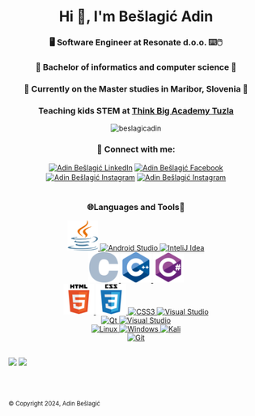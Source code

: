 <h1 align="center">Hi 👋, I'm Bešlagić Adin</h1>
<h3 align="center"> 🖥️ Software Engineer at Resonate d.o.o. ⌨️🖱️</h3>
<h3 align="center"> 📖 Bachelor of informatics and computer science 📖 </h3>
<h3 align="center"> 📖 Currently on the Master studies in Maribor, Slovenia 📖 </h3>

<h3 align="center">Teaching kids STEM at <a href="https://www.thinkbigacademy.net" target="blank">Think Big Academy Tuzla</a></h3>

<p align="center">
    <img src="https://komarev.com/ghpvc/?username=beslagicadin&label=Profile%20views&color=0e75b6&style=flat" alt="beslagicadin" />
</p>

<h3 align="center">🔗 Connect with me:</h3>
<p align="center">
    <a href="https://www.linkedin.com/in/beslagicadin/" target="blank"><img align="center" src="https://raw.githubusercontent.com/gilbarbara/logos/cf1dcda31feaae79d0b0efa5218aa0baa11b2f94/logos/linkedin-icon.svg" alt="Adin Bešlagić LinkedIn" height="60" width="60" /></a>
    <a href="https://www.facebook.com/beslagicadin/" target="blank"><img align="center" src="https://raw.githubusercontent.com/gilbarbara/logos/cf1dcda31feaae79d0b0efa5218aa0baa11b2f94/logos/facebook.svg" alt="Adin Bešlagić Facebook" height="60" width="60" /></a>
    <a href="https://www.instagram.com/beslagicadin/" target="blank"><img align="center" src="https://raw.githubusercontent.com/rahuldkjain/github-profile-readme-generator/master/src/images/icons/Social/instagram.svg" alt="Adin Bešlagić Instagram" height="60" width="60" /></a>
    <a href="mailto:beslagicadin@gmail.com" target="blank"><img align="center" src="https://raw.githubusercontent.com/gilbarbara/logos/cf1dcda31feaae79d0b0efa5218aa0baa11b2f94/logos/google-gmail.svg" alt="Adin Bešlagić Instagram" height="60" width="60" /></a>
    <br><br>
</p>
<h3 align="center">🌐Languages and Tools🔧</h3>
<p align="center">
    <a href="https://www.java.com" target="_blank"> <img src="https://raw.githubusercontent.com/gilbarbara/logos/cf1dcda31feaae79d0b0efa5218aa0baa11b2f94/logos/java.svg" alt="Java" height="60" width="60" /> </a>
    <a href="https://developer.android.com" target="_blank"> <img src="https://raw.githubusercontent.com/gilbarbara/logos/cf1dcda31feaae79d0b0efa5218aa0baa11b2f94/logos/android-vertical.svg" alt="Android Studio" height="60" width="60" /> </a>
    <a href="https://www.jetbrains.com/idea/" target="_blank"> <img src="https://raw.githubusercontent.com/gilbarbara/logos/cf1dcda31feaae79d0b0efa5218aa0baa11b2f94/logos/intellij-idea.svg" alt="InteliJ Idea" height="60" width="60" /> </a>
    <br>
    <a href="https://www.cprogramming.com/" target="_blank"> <img src="https://raw.githubusercontent.com/devicons/devicon/master/icons/c/c-original.svg" alt="C" height="60" width="60" /> </a>
    <a href="https://www.w3schools.com/cpp/" target="_blank"> <img src="https://raw.githubusercontent.com/devicons/devicon/master/icons/cplusplus/cplusplus-original.svg" alt="C++" height="60" width="60" /> </a>
    <a href="https://www.w3schools.com/cs/" target="_blank"> <img src="https://raw.githubusercontent.com/devicons/devicon/master/icons/csharp/csharp-original.svg" alt="C#" height="60" width="60" /> </a>
    <br>
    <a href="https://www.w3.org/html/" target="_blank"> <img src="https://raw.githubusercontent.com/devicons/devicon/master/icons/html5/html5-original-wordmark.svg" alt="HTML5" height="60" width="60" /> </a>
    <a href="https://www.w3schools.com/css/" target="_blank"> <img src="https://raw.githubusercontent.com/devicons/devicon/master/icons/css3/css3-original-wordmark.svg" alt="Angular" height="60" width="60" /> </a>
    <a href="https://www.angular.io" target="_blank"> <img src="https://res.cloudinary.com/rangle/image/upload/q_auto,f_auto/rangle.io/mrigk1uezwyxxftiewxg.png" alt="CSS3" height="60" width="60" /> </a>
    <a href="https://code.visualstudio.com/" target="_blank"> <img src="https://raw.githubusercontent.com/gilbarbara/logos/a7c94467538ed666acc1fd51322450d0f629ed20/logos/visual-studio-code.svg" alt="Visual Studio" height="60" width="60" /> </a>
    <br>
    <a href="https://www.qt.io/" target="_blank"> <img src="https://upload.wikimedia.org/wikipedia/commons/0/0b/Qt_logo_2016.svg" alt="Qt" height="60" width="60" /> </a>
    <a href="https://visualstudio.microsoft.com/" target="_blank"> <img src="https://cdn2.iconfinder.com/data/icons/social-icons-color/512/visualstudio-512.png" alt="Visual Studio" height="60" width="60" /> </a>
    <br>
    <a href="https://www.linux.org/" target="_blank"> <img src="https://img.icons8.com/nolan/64/linux--v2.png" alt="Linux" height="60" width="60" /> </a>
    <a href="https://www.microsoft.com/en-us/windows/" target="_blank"> <img src="https://raw.githubusercontent.com/gilbarbara/logos/cf1dcda31feaae79d0b0efa5218aa0baa11b2f94/logos/microsoft-windows.svg" alt="Windows" height="60" width="60" /> </a>
    <a href="https://www.kali.org/" target="_blank"> <img src="https://img.icons8.com/color/50/000000/kali-linux.png" alt="Kali" height="60" width="70" /> </a>
    <br>
    <a href="https://git-scm.com/" target="_blank"> <img src="https://www.vectorlogo.zone/logos/git-scm/git-scm-icon.svg" alt="Git" height="60" width="60" /> </a>
</p>
<br>
<picture align="center">
            <source srcset="https://github-readme-stats.vercel.app/api?username=beslagicadin&show_icons=true&theme=dark" media="(prefers-color-scheme: dark)" />
            <source srcset="https://github-readme-stats.vercel.app/api?username=beslagicadin&show_icons=true" media="(prefers-color-scheme: light), (prefers-color-scheme: no-preference)" />
            <img style="height: 250; width: 400;" src="https://github-readme-stats.vercel.app/api?username=beslagicadin&show_icons=true&theme=dark" />
        </picture>
<picture align="center">
            <source srcset="https://github-readme-stats.vercel.app/api/top-langs?username=beslagicadin&show_icons=true&theme=dark" media="(prefers-color-scheme: dark)" />
            <source srcset="https://github-readme-stats.vercel.app/api/top-langs?username=beslagicadin&show_icons=true" media="(prefers-color-scheme: light), (prefers-color-scheme: no-preference)" />
            <img style="height: 250; width: 400;" src="https://github-readme-stats.vercel.app/api/top-langs?username=beslagicadin&show_icons=true&theme=dark" />
        </picture>

<br><br>
<footer> <small>&copy; Copyright 2024, Adin Bešlagić</small> </footer>
